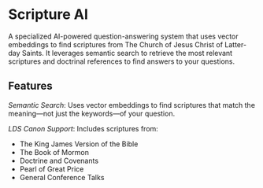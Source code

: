 # Scripture AI

A specialized AI-powered question-answering system that uses vector embeddings to find scriptures from The Church of Jesus Christ of Latter-day Saints. It leverages semantic search to retrieve the most relevant scriptures and doctrinal references to find answers to your questions.

## Features

*Semantic Search*: Uses vector embeddings to find scriptures that match the meaning—not just the keywords—of your question.

*LDS Canon Support*: Includes scriptures from:

- The King James Version of the Bible
- The Book of Mormon
- Doctrine and Covenants
- Pearl of Great Price
- General Conference Talks
